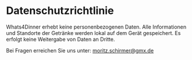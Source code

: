 # Datenschutzrichtlinie

Whats4Dinner erhebt keine personenbezogenen Daten. Alle Informationen und Standorte der Getränke werden lokal auf dem Gerät gespeichert. Es erfolgt keine Weitergabe von Daten an Dritte.

Bei Fragen erreichen Sie uns unter: moritz.schirmer@gmx.de
